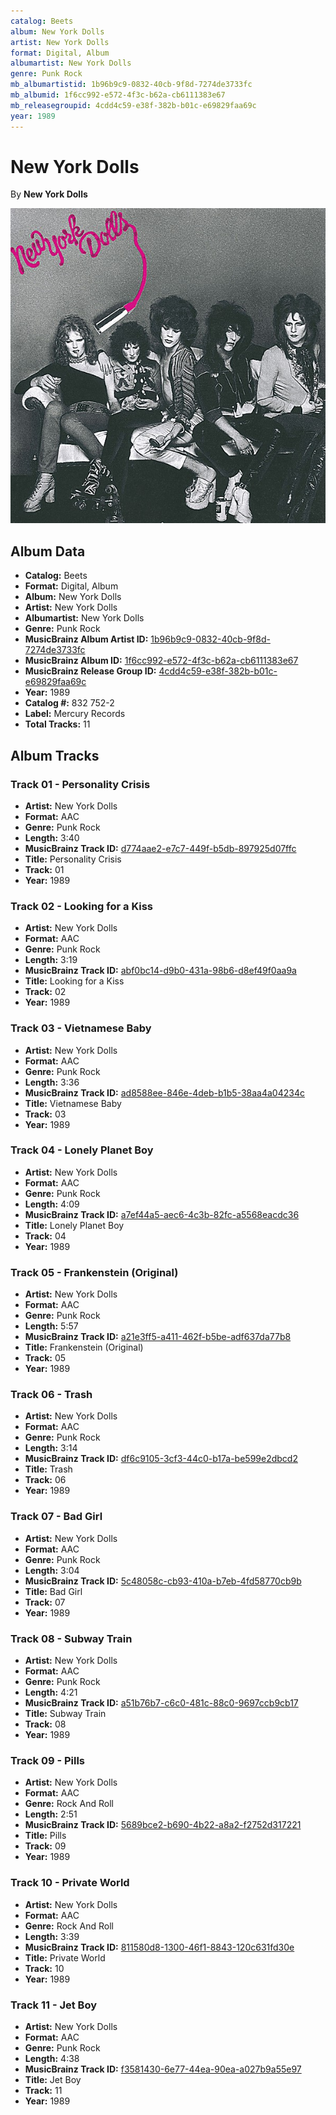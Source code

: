 ```yaml
---
catalog: Beets
album: New York Dolls
artist: New York Dolls
format: Digital, Album
albumartist: New York Dolls
genre: Punk Rock
mb_albumartistid: 1b96b9c9-0832-40cb-9f8d-7274de3733fc
mb_albumid: 1f6cc992-e572-4f3c-b62a-cb6111383e67
mb_releasegroupid: 4cdd4c59-e38f-382b-b01c-e69829faa69c
year: 1989
---
```


# New York Dolls

By **New York Dolls**

![](../../assets/beetscovers/New_York_Dolls-New_York_Dolls.jpg)

## Album Data

- **Catalog:** Beets
- **Format:** Digital, Album
- **Album:** New York Dolls
- **Artist:** New York Dolls
- **Albumartist:** New York Dolls
- **Genre:** Punk Rock
- **MusicBrainz Album Artist ID:** [1b96b9c9-0832-40cb-9f8d-7274de3733fc](https://musicbrainz.org/artist/1b96b9c9-0832-40cb-9f8d-7274de3733fc)
- **MusicBrainz Album ID:** [1f6cc992-e572-4f3c-b62a-cb6111383e67](https://musicbrainz.org/release/1f6cc992-e572-4f3c-b62a-cb6111383e67)
- **MusicBrainz Release Group ID:** [4cdd4c59-e38f-382b-b01c-e69829faa69c](https://musicbrainz.org/release-group/4cdd4c59-e38f-382b-b01c-e69829faa69c)
- **Year:** 1989
- **Catalog #:** 832 752-2
- **Label:** Mercury Records
- **Total Tracks:** 11

## Album Tracks

### Track 01 - Personality Crisis

- **Artist:** New York Dolls
- **Format:** AAC
- **Genre:** Punk Rock
- **Length:** 3:40
- **MusicBrainz Track ID:** [d774aae2-e7c7-449f-b5db-897925d07ffc](https://musicbrainz.org/recording/d774aae2-e7c7-449f-b5db-897925d07ffc)
- **Title:** Personality Crisis
- **Track:** 01
- **Year:** 1989

### Track 02 - Looking for a Kiss

- **Artist:** New York Dolls
- **Format:** AAC
- **Genre:** Punk Rock
- **Length:** 3:19
- **MusicBrainz Track ID:** [abf0bc14-d9b0-431a-98b6-d8ef49f0aa9a](https://musicbrainz.org/recording/abf0bc14-d9b0-431a-98b6-d8ef49f0aa9a)
- **Title:** Looking for a Kiss
- **Track:** 02
- **Year:** 1989

### Track 03 - Vietnamese Baby

- **Artist:** New York Dolls
- **Format:** AAC
- **Genre:** Punk Rock
- **Length:** 3:36
- **MusicBrainz Track ID:** [ad8588ee-846e-4deb-b1b5-38aa4a04234c](https://musicbrainz.org/recording/ad8588ee-846e-4deb-b1b5-38aa4a04234c)
- **Title:** Vietnamese Baby
- **Track:** 03
- **Year:** 1989

### Track 04 - Lonely Planet Boy

- **Artist:** New York Dolls
- **Format:** AAC
- **Genre:** Punk Rock
- **Length:** 4:09
- **MusicBrainz Track ID:** [a7ef44a5-aec6-4c3b-82fc-a5568eacdc36](https://musicbrainz.org/recording/a7ef44a5-aec6-4c3b-82fc-a5568eacdc36)
- **Title:** Lonely Planet Boy
- **Track:** 04
- **Year:** 1989

### Track 05 - Frankenstein (Original)

- **Artist:** New York Dolls
- **Format:** AAC
- **Genre:** Punk Rock
- **Length:** 5:57
- **MusicBrainz Track ID:** [a21e3ff5-a411-462f-b5be-adf637da77b8](https://musicbrainz.org/recording/a21e3ff5-a411-462f-b5be-adf637da77b8)
- **Title:** Frankenstein (Original)
- **Track:** 05
- **Year:** 1989

### Track 06 - Trash

- **Artist:** New York Dolls
- **Format:** AAC
- **Genre:** Punk Rock
- **Length:** 3:14
- **MusicBrainz Track ID:** [df6c9105-3cf3-44c0-b17a-be599e2dbcd2](https://musicbrainz.org/recording/df6c9105-3cf3-44c0-b17a-be599e2dbcd2)
- **Title:** Trash
- **Track:** 06
- **Year:** 1989

### Track 07 - Bad Girl

- **Artist:** New York Dolls
- **Format:** AAC
- **Genre:** Punk Rock
- **Length:** 3:04
- **MusicBrainz Track ID:** [5c48058c-cb93-410a-b7eb-4fd58770cb9b](https://musicbrainz.org/recording/5c48058c-cb93-410a-b7eb-4fd58770cb9b)
- **Title:** Bad Girl
- **Track:** 07
- **Year:** 1989

### Track 08 - Subway Train

- **Artist:** New York Dolls
- **Format:** AAC
- **Genre:** Punk Rock
- **Length:** 4:21
- **MusicBrainz Track ID:** [a51b76b7-c6c0-481c-88c0-9697ccb9cb17](https://musicbrainz.org/recording/a51b76b7-c6c0-481c-88c0-9697ccb9cb17)
- **Title:** Subway Train
- **Track:** 08
- **Year:** 1989

### Track 09 - Pills

- **Artist:** New York Dolls
- **Format:** AAC
- **Genre:** Rock And Roll
- **Length:** 2:51
- **MusicBrainz Track ID:** [5689bce2-b690-4b22-a8a2-f2752d317221](https://musicbrainz.org/recording/5689bce2-b690-4b22-a8a2-f2752d317221)
- **Title:** Pills
- **Track:** 09
- **Year:** 1989

### Track 10 - Private World

- **Artist:** New York Dolls
- **Format:** AAC
- **Genre:** Rock And Roll
- **Length:** 3:39
- **MusicBrainz Track ID:** [811580d8-1300-46f1-8843-120c631fd30e](https://musicbrainz.org/recording/811580d8-1300-46f1-8843-120c631fd30e)
- **Title:** Private World
- **Track:** 10
- **Year:** 1989

### Track 11 - Jet Boy

- **Artist:** New York Dolls
- **Format:** AAC
- **Genre:** Punk Rock
- **Length:** 4:38
- **MusicBrainz Track ID:** [f3581430-6e77-44ea-90ea-a027b9a55e97](https://musicbrainz.org/recording/f3581430-6e77-44ea-90ea-a027b9a55e97)
- **Title:** Jet Boy
- **Track:** 11
- **Year:** 1989

